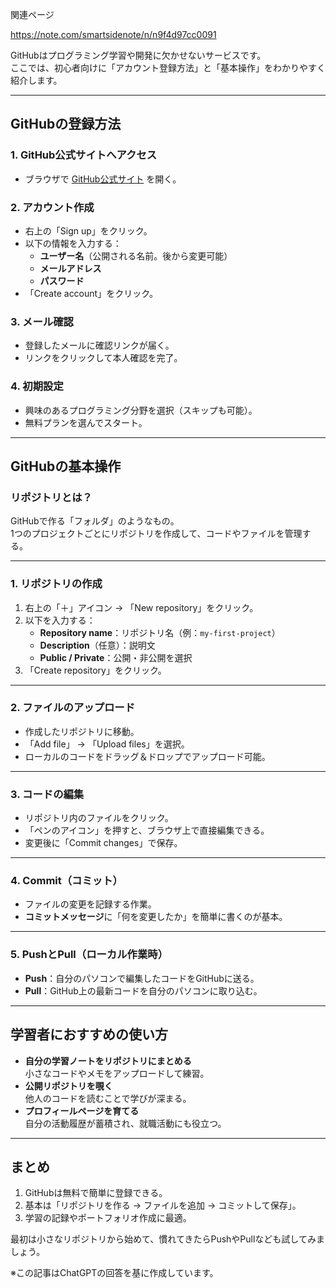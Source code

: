 
関連ページ

https://note.com/smartsidenote/n/n9f4d97cc0091


GitHubはプログラミング学習や開発に欠かせないサービスです。  
ここでは、初心者向けに「アカウント登録方法」と「基本操作」をわかりやすく紹介します。

---

## GitHubの登録方法

### 1. GitHub公式サイトへアクセス
- ブラウザで [GitHub公式サイト](https://github.com/) を開く。

### 2. アカウント作成
- 右上の「Sign up」をクリック。
- 以下の情報を入力する：
  - **ユーザー名**（公開される名前。後から変更可能）
  - **メールアドレス**
  - **パスワード**
- 「Create account」をクリック。

### 3. メール確認
- 登録したメールに確認リンクが届く。
- リンクをクリックして本人確認を完了。

### 4. 初期設定
- 興味のあるプログラミング分野を選択（スキップも可能）。
- 無料プランを選んでスタート。

---

## GitHubの基本操作

### リポジトリとは？
GitHubで作る「フォルダ」のようなもの。  
1つのプロジェクトごとにリポジトリを作成して、コードやファイルを管理する。

---

### 1. リポジトリの作成
1. 右上の「＋」アイコン → 「New repository」をクリック。
2. 以下を入力する：
   - **Repository name**：リポジトリ名（例：`my-first-project`）
   - **Description**（任意）：説明文
   - **Public / Private**：公開・非公開を選択
3. 「Create repository」をクリック。

---

### 2. ファイルのアップロード
- 作成したリポジトリに移動。
- 「Add file」 → 「Upload files」を選択。
- ローカルのコードをドラッグ＆ドロップでアップロード可能。

---

### 3. コードの編集
- リポジトリ内のファイルをクリック。
- 「ペンのアイコン」を押すと、ブラウザ上で直接編集できる。
- 変更後に「Commit changes」で保存。

---

### 4. Commit（コミット）
- ファイルの変更を記録する作業。
- **コミットメッセージ**に「何を変更したか」を簡単に書くのが基本。

---

### 5. PushとPull（ローカル作業時）
- **Push**：自分のパソコンで編集したコードをGitHubに送る。
- **Pull**：GitHub上の最新コードを自分のパソコンに取り込む。

---

## 学習者におすすめの使い方

- **自分の学習ノートをリポジトリにまとめる**  
  小さなコードやメモをアップロードして練習。
- **公開リポジトリを覗く**  
  他人のコードを読むことで学びが深まる。
- **プロフィールページを育てる**  
  自分の活動履歴が蓄積され、就職活動にも役立つ。

---

## まとめ

1. GitHubは無料で簡単に登録できる。  
2. 基本は「リポジトリを作る → ファイルを追加 → コミットして保存」。  
3. 学習の記録やポートフォリオ作成に最適。  

最初は小さなリポジトリから始めて、慣れてきたらPushやPullなども試してみましょう。


※この記事はChatGPTの回答を基に作成しています。
